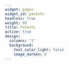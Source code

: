 ```yaml
---
widget: pages
widget_id: patents
headless: true
weight: 80
title: Patents
active: true
design:
  columns: "1"
  background:
    text_color_light: false
    image_darken: 0
---
```

